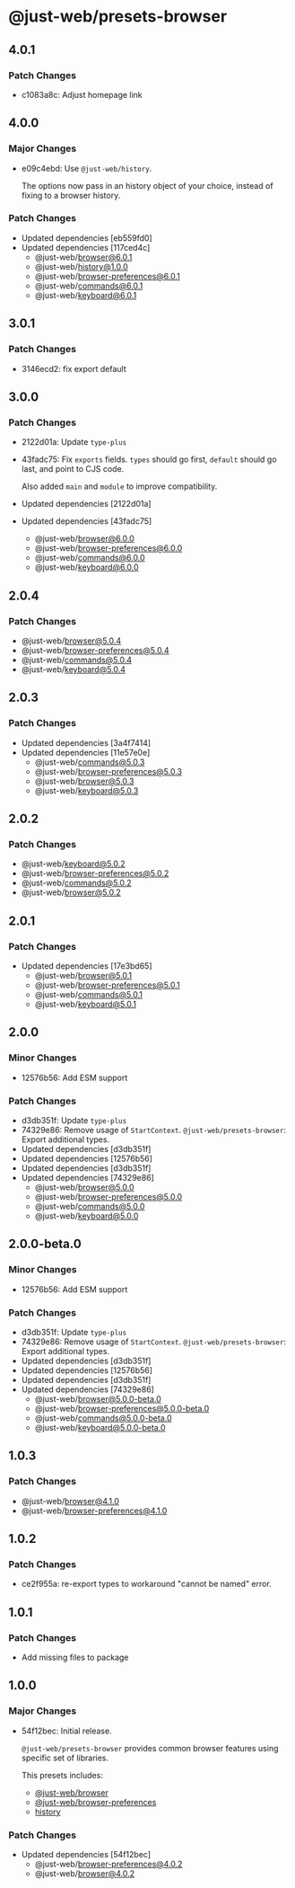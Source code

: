 # @just-web/presets-browser

## 4.0.1

### Patch Changes

- c1083a8c: Adjust homepage link

## 4.0.0

### Major Changes

- e09c4ebd: Use `@just-web/history`.

  The options now pass in an history object of your choice,
  instead of fixing to a browser history.

### Patch Changes

- Updated dependencies [eb559fd0]
- Updated dependencies [117ced4c]
  - @just-web/browser@6.0.1
  - @just-web/history@1.0.0
  - @just-web/browser-preferences@6.0.1
  - @just-web/commands@6.0.1
  - @just-web/keyboard@6.0.1

## 3.0.1

### Patch Changes

- 3146ecd2: fix export default

## 3.0.0

### Patch Changes

- 2122d01a: Update `type-plus`
- 43fadc75: Fix `exports` fields.
  `types` should go first,
  `default` should go last, and point to CJS code.

  Also added `main` and `module` to improve compatibility.

- Updated dependencies [2122d01a]
- Updated dependencies [43fadc75]
  - @just-web/browser@6.0.0
  - @just-web/browser-preferences@6.0.0
  - @just-web/commands@6.0.0
  - @just-web/keyboard@6.0.0

## 2.0.4

### Patch Changes

- @just-web/browser@5.0.4
- @just-web/browser-preferences@5.0.4
- @just-web/commands@5.0.4
- @just-web/keyboard@5.0.4

## 2.0.3

### Patch Changes

- Updated dependencies [3a4f7414]
- Updated dependencies [11e57e0e]
  - @just-web/commands@5.0.3
  - @just-web/browser-preferences@5.0.3
  - @just-web/browser@5.0.3
  - @just-web/keyboard@5.0.3

## 2.0.2

### Patch Changes

- @just-web/keyboard@5.0.2
- @just-web/browser-preferences@5.0.2
- @just-web/commands@5.0.2
- @just-web/browser@5.0.2

## 2.0.1

### Patch Changes

- Updated dependencies [17e3bd65]
  - @just-web/browser@5.0.1
  - @just-web/browser-preferences@5.0.1
  - @just-web/commands@5.0.1
  - @just-web/keyboard@5.0.1

## 2.0.0

### Minor Changes

- 12576b56: Add ESM support

### Patch Changes

- d3db351f: Update `type-plus`
- 74329e86: Remove usage of `StartContext`.
  `@just-web/presets-browser`: Export additional types.
- Updated dependencies [d3db351f]
- Updated dependencies [12576b56]
- Updated dependencies [d3db351f]
- Updated dependencies [74329e86]
  - @just-web/browser@5.0.0
  - @just-web/browser-preferences@5.0.0
  - @just-web/commands@5.0.0
  - @just-web/keyboard@5.0.0

## 2.0.0-beta.0

### Minor Changes

- 12576b56: Add ESM support

### Patch Changes

- d3db351f: Update `type-plus`
- 74329e86: Remove usage of `StartContext`.
  `@just-web/presets-browser`: Export additional types.
- Updated dependencies [d3db351f]
- Updated dependencies [12576b56]
- Updated dependencies [d3db351f]
- Updated dependencies [74329e86]
  - @just-web/browser@5.0.0-beta.0
  - @just-web/browser-preferences@5.0.0-beta.0
  - @just-web/commands@5.0.0-beta.0
  - @just-web/keyboard@5.0.0-beta.0

## 1.0.3

### Patch Changes

- @just-web/browser@4.1.0
- @just-web/browser-preferences@4.1.0

## 1.0.2

### Patch Changes

- ce2f955a: re-export types to workaround "cannot be named" error.

## 1.0.1

### Patch Changes

- Add missing files to package

## 1.0.0

### Major Changes

- 54f12bec: Initial release.

  `@just-web/presets-browser` provides common browser features using specific set of libraries.

  This presets includes:

  - [@just-web/browser](https://www.npmjs.com/package/@just-web/browser)
  - [@just-web/browser-preferences](https://www.npmjs.com/package/@just-web/browser-preferences)
  - [history](https://www.npmjs.com/package/history)

### Patch Changes

- Updated dependencies [54f12bec]
  - @just-web/browser-preferences@4.0.2
  - @just-web/browser@4.0.2
